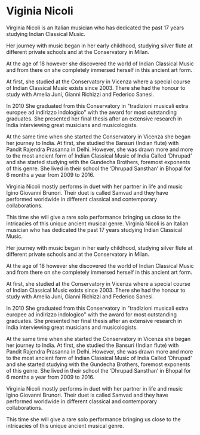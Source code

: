 # Viginia Nicoli

Virginia Nicoli is an Italian musician who has dedicated the past 17 years studying Indian Classical Music.

Her journey with music began in her early childhood, studying silver flute at different private schools and at the Conservatory in Milan.

At the age of 18 however she discovered the world of Indian Classical Music and from there on she completely immersed herself in this ancient art form.

At first, she studied at the Conservatory in Vicenza where a special course of Indian Classical Music exists since 2003. There she had the honour to study with Amelia Juni, Gianni Richizzi and Federico Sanesi.

In 2010 She graduated from this Conservatory in "tradizioni musicali extra europee ad indirizzo indologico" with the award for most outstanding graduates. She presented her final thesis after an extensive research in India interviewing great musicians and musicologists.

At the same time when she started the Conservatory in Vicenza she began her journey to India. At first, she studied the Bansuri (Indian flute) with Pandit Rajendra Prasanna in Delhi. However, she was drawn more and more to the most ancient form of Indian Classical Music of India Called ‘Dhrupad’ and she started studying with the Gundecha Brothers, foremost exponents of this genre. She lived in their school the ‘Dhrupad Sansthan’ in Bhopal for 6 months a year from 2009 to 2016.

Virginia Nicoli mostly performs in duet with her partner in life and music Igino Giovanni Brunori. Their duet is called Samvad and they have performed worldwide in different classical and contemporary collaborations.

This time she will give a rare solo performance bringing us close to the intricacies of this unique ancient musical genre. Virginia Nicoli is an Italian musician who has dedicated the past 17 years studying Indian Classical Music.

Her journey with music began in her early childhood, studying silver flute at different private schools and at the Conservatory in Milan.

At the age of 18 however she discovered the world of Indian Classical Music and from there on she completely immersed herself in this ancient art form.

At first, she studied at the Conservatory in Vicenza where a special course of Indian Classical Music exists since 2003. There she had the honour to study with Amelia Juni, Gianni Richizzi and Federico Sanesi.

In 2010 She graduated from this Conservatory in "tradizioni musicali extra europee ad indirizzo indologico" with the award for most outstanding graduates. She presented her final thesis after an extensive research in India interviewing great musicians and musicologists.

At the same time when she started the Conservatory in Vicenza she began her journey to India. At first, she studied the Bansuri (Indian flute) with Pandit Rajendra Prasanna in Delhi. However, she was drawn more and more to the most ancient form of Indian Classical Music of India Called ‘Dhrupad’ and she started studying with the Gundecha Brothers, foremost exponents of this genre. She lived in their school the ‘Dhrupad Sansthan’ in Bhopal for 6 months a year from 2009 to 2016.

Virginia Nicoli mostly performs in duet with her partner in life and music Igino Giovanni Brunori. Their duet is called Samvad and they have performed worldwide in different classical and contemporary collaborations.

This time she will give a rare solo performance bringing us close to the intricacies of this unique ancient musical genre.
